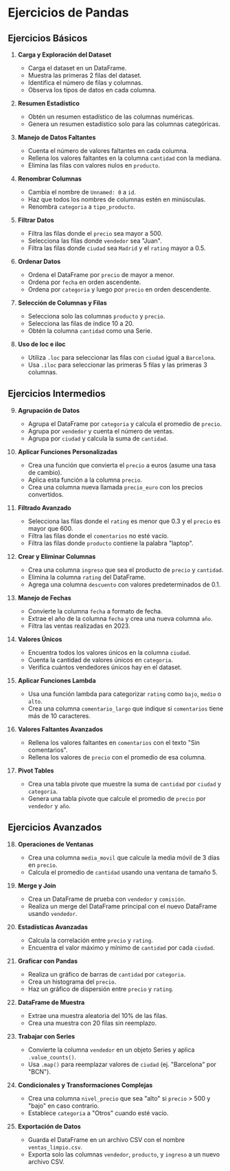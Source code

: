# Ejercicios de Pandas

## Ejercicios Básicos

1. **Carga y Exploración del Dataset**
   - Carga el dataset en un DataFrame.
   - Muestra las primeras 2 filas del dataset.
   - Identifica el número de filas y columnas.
   - Observa los tipos de datos en cada columna.

2. **Resumen Estadístico**
   - Obtén un resumen estadístico de las columnas numéricas.
   - Genera un resumen estadístico solo para las columnas categóricas.

3. **Manejo de Datos Faltantes**
   - Cuenta el número de valores faltantes en cada columna.
   - Rellena los valores faltantes en la columna `cantidad` con la mediana.
   - Elimina las filas con valores nulos en `producto`.

4. **Renombrar Columnas**
   - Cambia el nombre de `Unnamed: 0` a `id`.
   - Haz que todos los nombres de columnas estén en minúsculas.
   - Renombra `categoria` a `tipo_producto`.

5. **Filtrar Datos**
   - Filtra las filas donde el `precio` sea mayor a 500.
   - Selecciona las filas donde `vendedor` sea "Juan".
   - Filtra las filas donde `ciudad` sea `Madrid` y el `rating` mayor a 0.5.

6. **Ordenar Datos**
   - Ordena el DataFrame por `precio` de mayor a menor.
   - Ordena por `fecha` en orden ascendente.
   - Ordena por `categoria` y luego por `precio` en orden descendente.

7. **Selección de Columnas y Filas**
   - Selecciona solo las columnas `producto` y `precio`.
   - Selecciona las filas de índice 10 a 20.
   - Obtén la columna `cantidad` como una Serie.

8. **Uso de loc e iloc**
   - Utiliza `.loc` para seleccionar las filas con `ciudad` igual a `Barcelona`.
   - Usa `.iloc` para seleccionar las primeras 5 filas y las primeras 3 columnas.

## Ejercicios Intermedios

9. **Agrupación de Datos**
   - Agrupa el DataFrame por `categoria` y calcula el promedio de `precio`.
   - Agrupa por `vendedor` y cuenta el número de ventas.
   - Agrupa por `ciudad` y calcula la suma de `cantidad`.

10. **Aplicar Funciones Personalizadas**
    - Crea una función que convierta el `precio` a euros (asume una tasa de cambio).
    - Aplica esta función a la columna `precio`.
    - Crea una columna nueva llamada `precio_euro` con los precios convertidos.

11. **Filtrado Avanzado**
    - Selecciona las filas donde el `rating` es menor que 0.3 y el `precio` es mayor que 600.
    - Filtra las filas donde el `comentarios` no esté vacío.
    - Filtra las filas donde `producto` contiene la palabra "laptop".

12. **Crear y Eliminar Columnas**
    - Crea una columna `ingreso` que sea el producto de `precio` y `cantidad`.
    - Elimina la columna `rating` del DataFrame.
    - Agrega una columna `descuento` con valores predeterminados de 0.1.

13. **Manejo de Fechas**
    - Convierte la columna `fecha` a formato de fecha.
    - Extrae el año de la columna `fecha` y crea una nueva columna `año`.
    - Filtra las ventas realizadas en 2023.

14. **Valores Únicos**
    - Encuentra todos los valores únicos en la columna `ciudad`.
    - Cuenta la cantidad de valores únicos en `categoria`.
    - Verifica cuántos vendedores únicos hay en el dataset.

15. **Aplicar Funciones Lambda**
    - Usa una función lambda para categorizar `rating` como `bajo`, `medio` o `alto`.
    - Crea una columna `comentario_largo` que indique si `comentarios` tiene más de 10 caracteres.

16. **Valores Faltantes Avanzados**
    - Rellena los valores faltantes en `comentarios` con el texto "Sin comentarios".
    - Rellena los valores de `precio` con el promedio de esa columna.

17. **Pivot Tables**
    - Crea una tabla pivote que muestre la suma de `cantidad` por `ciudad` y `categoria`.
    - Genera una tabla pivote que calcule el promedio de `precio` por `vendedor` y `año`.

## Ejercicios Avanzados

18. **Operaciones de Ventanas**
    - Crea una columna `media_movil` que calcule la media móvil de 3 días en `precio`.
    - Calcula el promedio de `cantidad` usando una ventana de tamaño 5.

19. **Merge y Join**
    - Crea un DataFrame de prueba con `vendedor` y `comisión`.
    - Realiza un merge del DataFrame principal con el nuevo DataFrame usando `vendedor`.

20. **Estadísticas Avanzadas**
    - Calcula la correlación entre `precio` y `rating`.
    - Encuentra el valor máximo y mínimo de `cantidad` por cada `ciudad`.

21. **Graficar con Pandas**
    - Realiza un gráfico de barras de `cantidad` por `categoria`.
    - Crea un histograma del `precio`.
    - Haz un gráfico de dispersión entre `precio` y `rating`.

22. **DataFrame de Muestra**
    - Extrae una muestra aleatoria del 10% de las filas.
    - Crea una muestra con 20 filas sin reemplazo.

23. **Trabajar con Series**
    - Convierte la columna `vendedor` en un objeto Series y aplica `.value_counts()`.
    - Usa `.map()` para reemplazar valores de `ciudad` (ej. "Barcelona" por "BCN").

24. **Condicionales y Transformaciones Complejas**
    - Crea una columna `nivel_precio` que sea "alto" si `precio` > 500 y "bajo" en caso contrario.
    - Establece `categoria` a "Otros" cuando esté vacío.

25. **Exportación de Datos**
    - Guarda el DataFrame en un archivo CSV con el nombre `ventas_limpio.csv`.
    - Exporta solo las columnas `vendedor`, `producto`, y `ingreso` a un nuevo archivo CSV.

